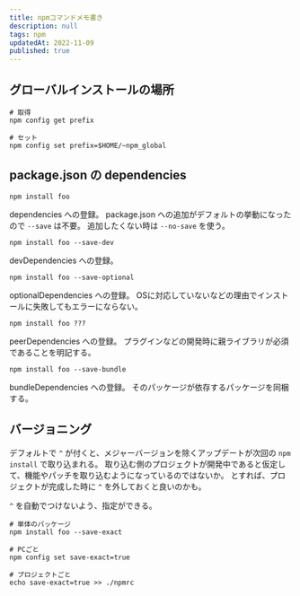 ```yaml
---
title: npmコマンドメモ書き
description: null
tags: npm
updatedAt: 2022-11-09
published: true
---
```


## グローバルインストールの場所

```shell
# 取得
npm config get prefix

# セット
npm config set prefix=$HOME/~npm_global
```

## package.json の dependencies

```shell
npm install foo
```

dependencies への登録。
package.json への追加がデフォルトの挙動になったので `--save` は不要。
追加したくない時は `--no-save` を使う。

```shell
npm install foo --save-dev
```

devDependencies への登録。

```shell
npm install foo --save-optional
```

optionalDependencies への登録。
OSに対応していないなどの理由でインストールに失敗してもエラーにならない。

```shell
npm install foo ???
```

peerDependencies への登録。
プラグインなどの開発時に親ライブラリが必須であることを明記する。

```shell
npm install foo --save-bundle
```

bundleDependencies への登録。
そのパッケージが依存するパッケージを同梱する。

## バージョニング

デフォルトで `^` が付くと、メジャーバージョンを除くアップデートが次回の `npm install` で取り込まれる。
取り込む側のプロジェクトが開発中であると仮定して、機能やパッチを取り込むようになっているのではないか。
とすれば、プロジェクトが完成した時に `^` を外しておくと良いのかも。

`^` を自動でつけないよう、指定ができる。

```shell
# 単体のパッケージ
npm install foo --save-exact

# PCごと
npm config set save-exact=true

# プロジェクトごと
echo save-exact=true >> ./npmrc
```
